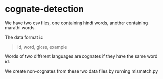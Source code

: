 # cognate-detection
We have two csv files, one containing hindi words, another containing marathi words.

The data format is:
> id, word, gloss, example

Words of two different languages are cognates if they have the same word id.

We create non-cognates from these two data files by running mismatch.py